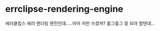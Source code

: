 errclipse-rendering-engine
==========================

에러클립스 에러 렌더링 엔진인데.....아마 저만 쓰겠져? 흘그흘그 잘 되야 할텐데...